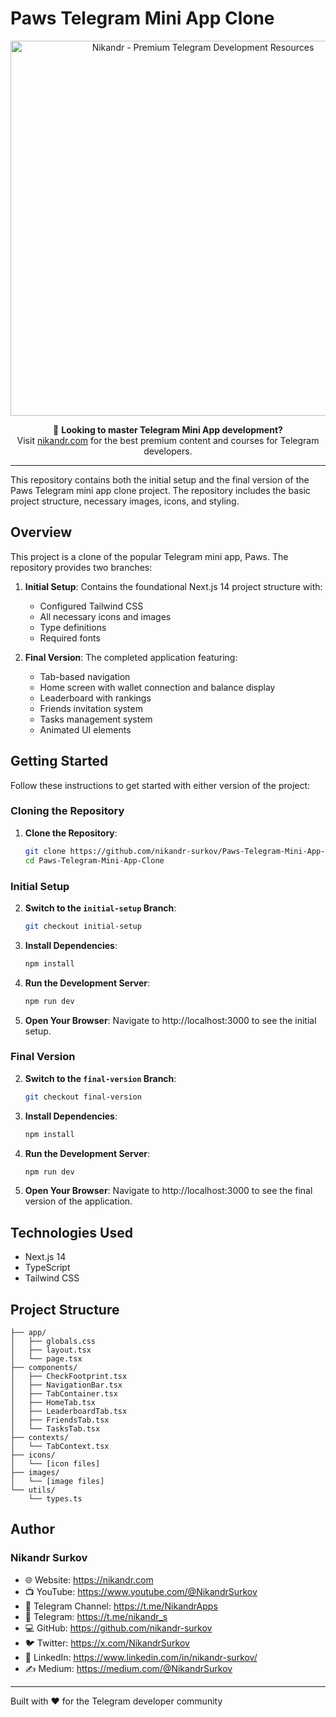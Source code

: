 # Paws Telegram Mini App Clone

<div align="center">
  <img src="https://nikandr.com/og-image.jpg" alt="Nikandr - Premium Telegram Development Resources" width="600"/>
  
  🚀 **Looking to master Telegram Mini App development?**  
  Visit [nikandr.com](https://nikandr.com) for the best premium content and courses for Telegram developers.
</div>

---

This repository contains both the initial setup and the final version of the Paws Telegram mini app clone project. The repository includes the basic project structure, necessary images, icons, and styling.

## Overview

This project is a clone of the popular Telegram mini app, Paws. The repository provides two branches:

1. **Initial Setup**: Contains the foundational Next.js 14 project structure with:
   - Configured Tailwind CSS
   - All necessary icons and images
   - Type definitions
   - Required fonts

2. **Final Version**: The completed application featuring:
   - Tab-based navigation
   - Home screen with wallet connection and balance display
   - Leaderboard with rankings
   - Friends invitation system
   - Tasks management system
   - Animated UI elements

## Getting Started

Follow these instructions to get started with either version of the project:

### Cloning the Repository

1. **Clone the Repository**:
    ```bash
    git clone https://github.com/nikandr-surkov/Paws-Telegram-Mini-App-Clone.git
    cd Paws-Telegram-Mini-App-Clone
    ```

### Initial Setup

2. **Switch to the `initial-setup` Branch**:
    ```bash
    git checkout initial-setup
    ```

3. **Install Dependencies**:
    ```bash
    npm install
    ```

4. **Run the Development Server**:
    ```bash
    npm run dev
    ```

5. **Open Your Browser**:
    Navigate to http://localhost:3000 to see the initial setup.

### Final Version

2. **Switch to the `final-version` Branch**:
    ```bash
    git checkout final-version
    ```

3. **Install Dependencies**:
    ```bash
    npm install
    ```

4. **Run the Development Server**:
    ```bash
    npm run dev
    ```

5. **Open Your Browser**:
    Navigate to http://localhost:3000 to see the final version of the application.

## Technologies Used

- Next.js 14
- TypeScript
- Tailwind CSS

## Project Structure

```
├── app/
│   ├── globals.css
│   ├── layout.tsx
│   └── page.tsx
├── components/
│   ├── CheckFootprint.tsx
│   ├── NavigationBar.tsx
│   ├── TabContainer.tsx
│   ├── HomeTab.tsx
│   ├── LeaderboardTab.tsx
│   ├── FriendsTab.tsx
│   └── TasksTab.tsx
├── contexts/
│   └── TabContext.tsx
├── icons/
│   └── [icon files]
├── images/
│   └── [image files]
└── utils/
    └── types.ts
```

## Author
### Nikandr Surkov
- 🌐 Website: https://nikandr.com
- 📺 YouTube: https://www.youtube.com/@NikandrSurkov
- 📢 Telegram Channel: https://t.me/NikandrApps
- 📱 Telegram: https://t.me/nikandr_s
- 💻 GitHub: https://github.com/nikandr-surkov
- 🐦 Twitter: https://x.com/NikandrSurkov
- 💼 LinkedIn: https://www.linkedin.com/in/nikandr-surkov/
- ✍️ Medium: https://medium.com/@NikandrSurkov

---

Built with ❤️ for the Telegram developer community
